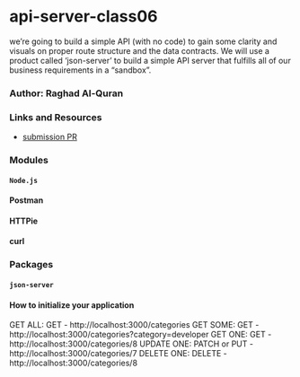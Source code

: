 # api-server-class06
we’re going to build a simple API (with no code) to gain some clarity and visuals on proper route structure and the data contracts. We will use a product called ‘json-server’ to build a simple API server that fulfills all of our business requirements in a “sandbox”.

### Author: Raghad Al-Quran

### Links and Resources
- [submission PR]()

### Modules
#### `Node.js`
#### Postman
#### HTTPie
#### curl

### Packages
#### `json-server`

#### How to initialize your application
GET ALL: GET - http://localhost:3000/categories
GET SOME: GET - http://localhost:3000/categories?category=developer
GET ONE: GET - http://localhost:3000/categories/8
UPDATE ONE: PATCH or PUT - http://localhost:3000/categories/7
DELETE ONE: DELETE - http://localhost:3000/categories/8



